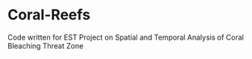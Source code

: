 # Coral-Reefs
Code written for EST Project on Spatial and Temporal Analysis of Coral Bleaching Threat Zone
